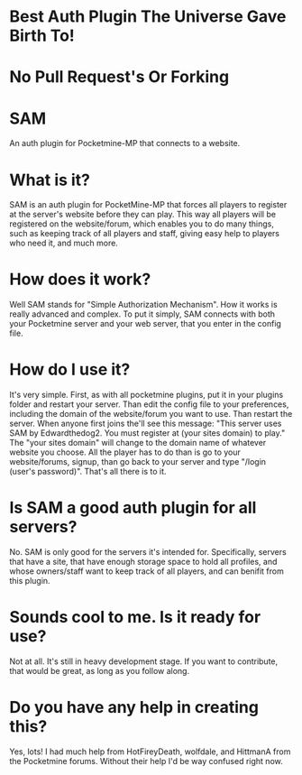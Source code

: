 # Best Auth Plugin The Universe Gave Birth To!
# No Pull Request's Or Forking
# SAM
An auth plugin for Pocketmine-MP that connects to a website.

# What is it?

SAM is an auth plugin for PocketMine-MP that forces all players to register at the server's website before they can play. This way all players will be registered on the website/forum, which enables you to do many things, such as keeping track of all players and staff, giving easy help to players who need it, and much more.

# How does it work?

Well SAM stands for "Simple Authorization Mechanism". How it works is really advanced and complex. To put it simply, SAM connects with both your Pocketmine server and your web server, that you enter in the config file.

# How do I use it?

It's very simple. First, as with all pocketmine plugins, put it in your plugins folder and restart your server. Than edit the config file to your preferences, including the domain of the website/forum you want to use. Than restart the server. When anyone first joins the'll see this message: "This server uses SAM by Edwardthedog2. You must register at (your sites domain) to play." The "your sites domain" will change to the domain name of whatever website you choose. All the player has to do than is go to your website/forums, signup, than go back to your server and type "/login (user's password)". That's all there is to it.

# Is SAM a good auth plugin for all servers?

No. SAM is only good for the servers it's intended for. Specifically, servers that have a site, that have enough storage space to hold all profiles, and whose owners/staff want to keep track of all players, and can benifit from this plugin.

# Sounds cool to me. Is it ready for use?

Not at all. It's still in heavy development stage. If you want to contribute, that would be great, as long as you follow along.

# Do you have any help in creating this?

Yes, lots! I had much help from HotFireyDeath, wolfdale, and HittmanA from the Pocketmine forums. Without their help I'd be way confused right now.
